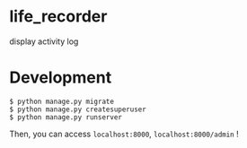 # life_recorder
display activity log

# Development

```
$ python manage.py migrate
$ python manage.py createsuperuser
$ python manage.py runserver
```
Then, you can access `localhost:8000`, `localhost:8000/admin` !
